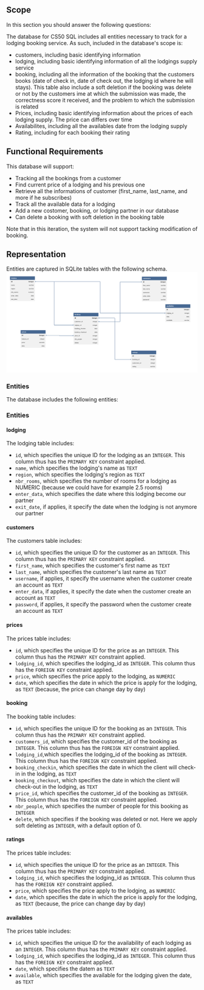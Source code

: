 ## Scope

In this section you should answer the following questions:

The database for CS50 SQL includes all entities necessary to track for a lodging booking service. As such, included in the database's scope is:

* customers, including basic identifying information
* lodging, including basic identifying information of all the lodgings supply service
* booking, including all the information of the booking that the customers books (date of check in, date of check out, the lodging id where he will stays). This table also include a soft deletion if the booking was delete or not by the customers
ime at which the submission was made, the correctness score it received, and the problem to which the submission is related
* Prices, including basic identifying information about the prices of each lodging supply. The price can differs over time
* Availabilites, including all the availables date from the lodging supply
* Rating, including for each booking their rating

## Functional Requirements

This database will support:

* Tracking all the bookings from a customer
* Find current price of a lodging and his previous one
* Retrieve all the informations of customer (first_name, last_name, and more if he subscribes)
* Track all the available data for a lodging
* Add a new costomer, booking, or lodging partner in our database
* Can delete a booking with soft deletion in the booking table

Note that in this iteration, the system will not support tacking modification of booking.

## Representation

Entities are captured in SQLite tables with the following schema.
![The schema](/Project/diagram.png)

### Entities

The database includes the following entities:

### Entities

#### lodging
The lodging table includes:

* `id`, which specifies the unique ID for the lodging as an `INTEGER`. This column thus has the `PRIMARY KEY` constraint applied.
* `name`, which specifies the lodging's name as `TEXT`
* `region`, which specifies the lodging's region as `TEXT`
* `nbr_rooms`, which specifies the number of rooms for a lodging as NUMERIC (because we could have for example 2.5 rooms)
* `enter_data`, which specifies the date where this lodging become our partner
* `exit_date`, if applies, it specify the date when the lodging is not anymore our partner


#### customers
The customers table includes:

* `id`, which specifies the unique ID for the customer as an `INTEGER`. This column thus has the `PRIMARY KEY` constraint applied.
* `first_name`, which specifies the customer's first name as `TEXT`
* `last_name`, which specifies the customer's last name as `TEXT`
* `username`,  if applies, it specify the username  when the customer create an account as `TEXT`
* `enter_data`, if applies, it specify the date when the customer create an account as `TEXT`
* `password`, if applies, it specify the password  when the customer create an account as `TEXT`


#### prices
The prices table includes:

* `id`, which specifies the unique ID for the price as an `INTEGER`. This column thus has the `PRIMARY KEY` constraint applied.
* `lodging_id`, which specifies the lodging_id as `INTEGER`. This column thus has the `FOREIGN KEY` constraint applied.
* `price`, which specifies the price apply to the lodging, as `NUMERIC`
* `date`, which specifies the date in which the price is apply for the lodging, as `TEXT` (because, the price can change day by day)

#### booking
The booking table includes:

* `id`, which specifies the unique ID for the booking as an `INTEGER`. This column thus has the `PRIMARY KEY` constraint applied.
* `customers_id`, which specifies the customer_id of the booking as `INTEGER`. This column thus has the `FOREIGN KEY` constraint applied.
* `lodging_id`,which specifies the lodging_id of the booking as `INTEGER`. This column thus has the `FOREIGN KEY` constraint applied.
* `booking_checkin`, which specifies the date in which the client will check-in in the lodging, as `TEXT`
* `booking_checkout`, which specifies the date in which the client will check-out in the lodging, as `TEXT`
* `price_id`, which specifies the customer_id of the booking as `INTEGER`. This column thus has the `FOREIGN KEY` constraint applied.
* `nbr_people`, which specifies the number of people for this booking as `INTEGER`
* `delete`, which specifies if the booking was deleted or not. Here we apply soft deleting as `INTEGER`, with a default option of 0.


#### ratings
The prices table includes:

* `id`, which specifies the unique ID for the price as an `INTEGER`. This column thus has the `PRIMARY KEY` constraint applied.
* `lodging_id`, which specifies the lodging_id as `INTEGER`. This column thus has the `FOREIGN KEY` constraint applied.
* `price`, which specifies the price apply to the lodging, as `NUMERIC`
* `date`, which specifies the date in which the price is apply for the lodging, as `TEXT` (because, the price can change day by day)


#### availables
The prices table includes:

* `id`, which specifies the unique ID for the availability of each lodging as an `INTEGER`. This column thus has the `PRIMARY KEY` constraint applied.
* `lodging_id`, which specifies the lodging_id as `INTEGER`. This column thus has the `FOREIGN KEY` constraint applied.
* `date`, which specifies the datem as `TEXT`
* `available`, which specifies the available for the lodging given the date, as `TEXT`
